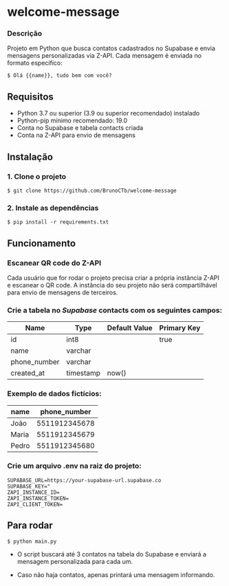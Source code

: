 # welcome-message
### Descrição

Projeto em Python que busca contatos cadastrados no Supabase e envia mensagens personalizadas via Z-API.
Cada mensagem é enviada no formato específico:

```
$ Olá {{name}}, tudo bem com você?
```

## Requisitos

- Python 3.7 ou superior (3.9 ou superior recomendado) instalado
- Python-pip mínimo recomendado: 19.0
- Conta no Supabase e tabela contacts criada
- Conta na Z-API para envio de mensagens

## Instalação

### 1. Clone o projeto
```
$ git clone https://github.com/BrunoCTb/welcome-message
```

### 2. Instale as dependências
```
$ pip install -r requirements.txt
```


## Funcionamento

### Escanear QR code do Z-API

Cada usuário que for rodar o projeto precisa criar a própria instância Z-API e escanear o QR code.
A instância do seu projeto não será compartilhável para envio de mensagens de terceiros.

### Crie a tabela no *Supabase* contacts com os seguintes campos:

| Name | Type | Default Value | Primary Key |
| -- | -- | -- | -- |
| id | int8 | | true |
| name | varchar | 
| phone_number | varchar | | |
| created_at | timestamp | now() |


### Exemplo de dados fictícios:

| name |  phone_number |
| --- | --- |
| João | 5511912345678 |
| Maria | 5511912345679 |
|Pedro | 5511912345680 |

### Crie um arquivo .env na raiz do projeto:

```
SUPABASE_URL=https://your-supabase-url.supabase.co
SUPABASE_KEY="
ZAPI_INSTANCE_ID= 
ZAPI_INSTANCE_TOKEN= 
ZAPI_CLIENT_TOKEN=
```

## Para rodar
```
$ python main.py
```

- O script buscará até 3 contatos na tabela do Supabase e enviará a mensagem personalizada para cada um.

- Caso não haja contatos, apenas printará uma mensagem informando.